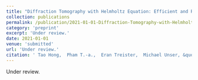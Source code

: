 ```yaml
---
title: "Diffraction Tomography with Helmholtz Equation: Efficient and Robust Multigrid Based Solver"
collection: publications
permalink: /publication/2021-01-01-Diffraction-Tomography-with-Helmholtz-Equation-Efficient-and-Robust-Multigrid-Based-Solver
category: 'preprint'
excerpt: 'Under review.'
date: 2021-01-01
venue: 'submitted'
url: 'Under review.'
citation: ' Tao Hong,  Pham T.-a.,  Eran Treister,  Michael Unser, &quot;Diffraction Tomography with Helmholtz Equation: Efficient and Robust Multigrid Based Solver.&quot; <i>Under review.</i> 01, 2021.'
---
```

Under review.
